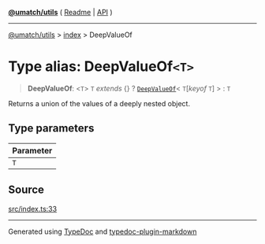 [**@umatch/utils**](../../README.md) ( [Readme](../../README.md) \| [API](../../API.md) )

---

[@umatch/utils](../../API.md) > [index](../README.md) > DeepValueOf

# Type alias: DeepValueOf`<T>`

> **DeepValueOf**: \<`T`\> `T` _extends_ \{} ? [`DeepValueOf`](type-alias.DeepValueOf.md)\< `T`[*keyof* `T`] \> : `T`

Returns a union of the values of a deeply nested object.

## Type parameters

| Parameter |
| :-------- |
| `T`       |

## Source

[src/index.ts:33](https://github.com/umatch-oficial/utils/blob/1dcf13d/src/index.ts#L33)

---

Generated using [TypeDoc](https://typedoc.org/) and [typedoc-plugin-markdown](https://www.npmjs.com/package/typedoc-plugin-markdown)
